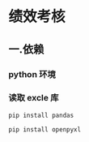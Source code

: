 # 绩效考核

## 一.依赖

### python 环境

### 读取 excle 库

```shell
pip install pandas

pip install openpyxl
```

##
